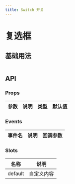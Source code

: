 ```yaml
---
title: Switch 开关
---
```


# 复选框

## 基础用法

```html

```

## API

### Props

| 参数 | 说明 | 类型 | 默认值 |
| --- | --- | --- | --- |

### Events

| 事件名 | 说明 | 回调参数 |
| --- | --- | --- |

### Slots

| 名称 | 说明 |
| --- | --- |
| default | 自定义内容 |

